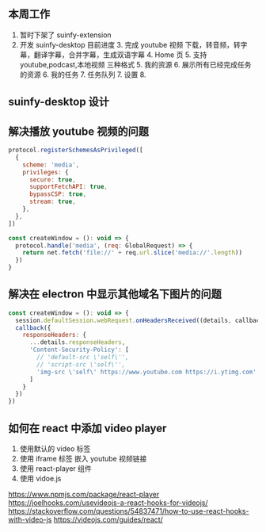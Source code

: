 ## 本周工作

1. 暂时下架了 suinfy-extension
2. 开发 suinfy-desktop 目前进度 3. 完成 youtube 视频 下载，转音频，转字幕，翻译字幕，合并字幕，生成双语字幕 4. Home 页 5. 支持 youtube,podcast,本地视频 三种格式 5. 我的资源 6. 展示所有已经完成任务的资源 6. 我的任务 7. 任务队列 7. 设置 8.

## suinfy-desktop 设计

## 解决播放 youtube 视频的问题

```javascript
protocol.registerSchemesAsPrivileged([
  {
    scheme: 'media',
    privileges: {
      secure: true,
      supportFetchAPI: true,
      bypassCSP: true,
      stream: true,
    },
  },
])

const createWindow = (): void => {
  protocol.handle('media', (req: GlobalRequest) => {
    return net.fetch('file://' + req.url.slice('media://'.length))
  })
}
```

## 解决在 electron 中显示其他域名下图片的问题

```javascript
const createWindow = (): void => {
  session.defaultSession.webRequest.onHeadersReceived((details, callback) => {
  callback({
    responseHeaders: {
      ...details.responseHeaders,
      'Content-Security-Policy': [
        // 'default-src \'self\'',
        // 'script-src \'self\'',
        'img-src \'self\' https://www.youtube.com https://i.ytimg.com',
      ]
    }
  })
})
```

## 如何在 react 中添加 video player

1. 使用默认的 video 标签
2. 使用 iframe 标签 嵌入 youtube 视频链接
3. 使用 react-player 组件
4. 使用 vidoe.js

https://www.npmjs.com/package/react-player
https://joelhooks.com/usevideojs-a-react-hooks-for-videojs/
https://stackoverflow.com/questions/54837471/how-to-use-react-hooks-with-video-js
https://videojs.com/guides/react/
